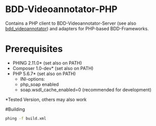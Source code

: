 # BDD-Videoannotator-PHP
Contains a PHP client to BDD-Videoannotator-Server (see also [bdd_videoannotator](https://github.com/shell88/bdd_videoannotator)) and adapters 
for PHP-based BDD-Frameworks.

# Prerequisites
- PHING    2.11.0*  (set also on PATH)
- Composer 1.0-dev* (set also on PATH)
- PHP 5.6.7*        (set also on PATH)
  - INI-options:
  - php_soap enabled
  - soap.wsdl_cache_enabled=0 (recommended for development)

*Tested Version, others may also work
  
#Building
```sh
phing -f build.xml
````



